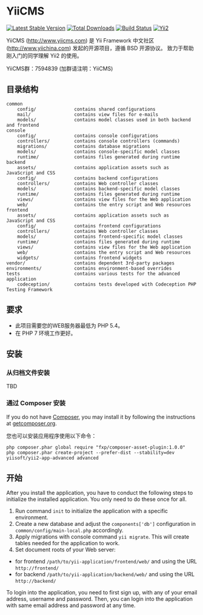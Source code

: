 YiiCMS
===================================

[![Latest Stable Version](https://poser.pugx.org/yiichina/yii2-cms/v/stable.png)](https://packagist.org/packages/yiichina/yii2-cms)
[![Total Downloads](https://poser.pugx.org/yiichina/yii2-cms/downloads.png)](https://packagist.org/packages/yiichina/yii2-cms)
[![Build Status](https://img.shields.io/travis/yiichina/yii2-cms.svg)](http://travis-ci.org/yiichina/yii2-cms)
[![Yii2](https://img.shields.io/badge/Powered_by-Yii_Framework-green.svg?style=flat)](http://www.yiiframework.com/)

YiiCMS (http://www.yiicms.com) 是 Yii Framework 中文社区 (http://www.yiichina.com) 发起的开源项目，遵循 BSD 开源协议。
致力于帮助刚入门的同学理解 Yii2 的使用。

YiiCMS群：7594839 (加群请注明：YiiCMS)


目录结构
-------------------

```
common
    config/              contains shared configurations
    mail/                contains view files for e-mails
    models/              contains model classes used in both backend and frontend
console
    config/              contains console configurations
    controllers/         contains console controllers (commands)
    migrations/          contains database migrations
    models/              contains console-specific model classes
    runtime/             contains files generated during runtime
backend
    assets/              contains application assets such as JavaScript and CSS
    config/              contains backend configurations
    controllers/         contains Web controller classes
    models/              contains backend-specific model classes
    runtime/             contains files generated during runtime
    views/               contains view files for the Web application
    web/                 contains the entry script and Web resources
frontend
    assets/              contains application assets such as JavaScript and CSS
    config/              contains frontend configurations
    controllers/         contains Web controller classes
    models/              contains frontend-specific model classes
    runtime/             contains files generated during runtime
    views/               contains view files for the Web application
    web/                 contains the entry script and Web resources
    widgets/             contains frontend widgets
vendor/                  contains dependent 3rd-party packages
environments/            contains environment-based overrides
tests                    contains various tests for the advanced application
    codeception/         contains tests developed with Codeception PHP Testing Framework
```


要求
------------

- 此项目需要您的WEB服务器最低为 PHP 5.4。
- 在 PHP 7 环境工作更好。

安装
------------

### 从归档文件安装

TBD


### 通过 Composer 安装

If you do not have [Composer](http://getcomposer.org/), you may install it by following the instructions
at [getcomposer.org](http://getcomposer.org/doc/00-intro.md#installation-nix).

您也可以安装应用程序使用以下命令：

~~~
php composer.phar global require "fxp/composer-asset-plugin:1.0.0"
php composer.phar create-project --prefer-dist --stability=dev yiisoft/yii2-app-advanced advanced
~~~


开始
---------------

After you install the application, you have to conduct the following steps to initialize
the installed application. You only need to do these once for all.

1. Run command `init` to initialize the application with a specific environment.
2. Create a new database and adjust the `components['db']` configuration in `common/config/main-local.php` accordingly.
3. Apply migrations with console command `yii migrate`. This will create tables needed for the application to work.
4. Set document roots of your Web server:

- for frontend `/path/to/yii-application/frontend/web/` and using the URL `http://frontend/`
- for backend `/path/to/yii-application/backend/web/` and using the URL `http://backend/`

To login into the application, you need to first sign up, with any of your email address, username and password.
Then, you can login into the application with same email address and password at any time.
